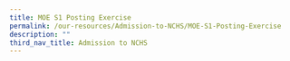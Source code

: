 ```yaml
---
title: MOE S1 Posting Exercise
permalink: /our-resources/Admission-to-NCHS/MOE-S1-Posting-Exercise
description: ""
third_nav_title: Admission to NCHS
---
```

